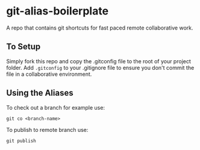 # git-alias-boilerplate
A repo that contains git shortcuts for fast paced remote collaborative work.

## To Setup
Simply fork this repo and copy the .gitconfig file to the root of your project folder. Add `.gitconfig` to your .gitignore file to ensure you don't commit the file in a collaborative environment.

## Using the Aliases

To check out a branch for example use:

```git co <branch-name>```

To publish to remote branch use:

```git publish```
